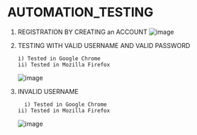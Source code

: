 # AUTOMATION_TESTING
1) REGISTRATION BY CREATING an ACCOUNT
   ![image](https://github.com/maity563/AUTOMATION_TESTING/assets/105879104/94065f97-d384-4e8c-b70b-be04652a6727)

2) TESTING WITH VALID USERNAME AND VALID PASSWORD
   
       i) Tested in Google Chrome
       ii) Tested in Mozilla Firefox

    ![image](https://github.com/maity563/AUTOMATION_TESTING/assets/105879104/c08de1f4-1797-4ee3-bda0-ed32eba606a1)

   

3) INVALID USERNAME

         i) Tested in Google Chrome
       ii) Tested in Mozilla Firefox

    ![image](https://github.com/maity563/AUTOMATION_TESTING/assets/105879104/57cddc67-e79f-4122-9bb9-0f79d7c1f416)
